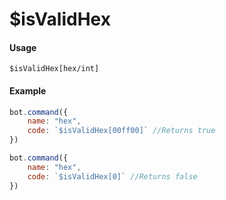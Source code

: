 # $isValidHex

#### Usage

```text
$isValidHex[hex/int]
```

#### Example

```javascript
bot.command({
    name: "hex",
    code: `$isValidHex[00ff00]` //Returns true
})

bot.command({
    name: "hex",
    code: `$isValidHex[0]` //Returns false
})
```

